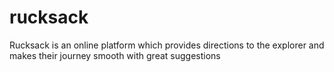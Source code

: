 # rucksack
Rucksack is an online platform which provides directions to the explorer and makes their journey smooth with great suggestions
